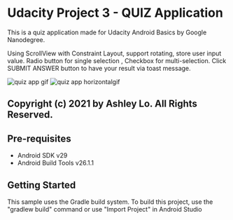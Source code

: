 # Udacity Project 3 - QUIZ Application 

This is a quiz application made for Udacity Android Basics by Google Nanodegree.

Using ScrollView with Constraint Layout, support rotating, store user input value.
Radio button for single selection , Checkbox for multi-selection.
Click SUBMIT ANSWER button to have your result via toast message.

![quiz app gif](https://user-images.githubusercontent.com/76967954/107672611-64ae3f00-6c95-11eb-832b-54414f44ef13.gif)
![quiz app horizontalgif](https://user-images.githubusercontent.com/76967954/107674867-bce64080-6c97-11eb-907b-d0c334eca63a.png)


## Copyright (c) 2021 by Ashley Lo. All Rights Reserved.

## Pre-requisites

* Android SDK v29
* Android Build Tools v26.1.1

## Getting Started

This sample uses the Gradle build system. To build this project, use the "gradlew build" command or use "Import Project" in Android Studio
